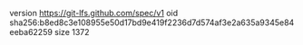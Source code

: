 version https://git-lfs.github.com/spec/v1
oid sha256:b8ed8c3e108955e50d17bd9e419f2236d7d574af3e2a635a9345e84eeba62259
size 1372
